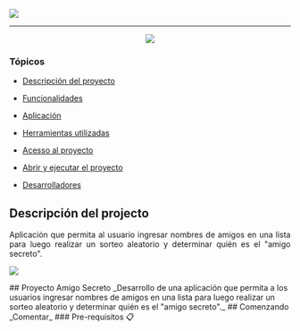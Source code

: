 ![](https://cdn-icons-png.freepik.com/256/12608/12608968.png?ga=GA1.1.1622220315.1738011490&semt=ais_hybrid)
<hr>
<p align="center">
   <img src="http://img.shields.io/static/v1?label=STATUS&message=TERMINADO&color=RED&style=for-the-badge" #vitrinedev/>
</p>

### Tópicos 

- [Descripción del proyecto](#Descripción-del-projecto)

- [Funcionalidades](#funcionalidades)

- [Aplicación](#aplicação)

- [Herramientas utilizadas](#ferramentas-utilizadas)

- [Acesso al proyecto](#acesso-ao-projeto)

- [Abrir y ejecutar el proyecto](#abrir-e-rodar-o-projeto)

- [Desarrolladores](#desenvolvedores)

## Descripción del projecto
<p align="justify">
Aplicación que permita al usuario ingresar nombres de amigos en una lista para luego realizar un sorteo aleatorio y determinar quién es el "amigo secreto".

![](https://img.freepik.com/fotos-premium/colocaron-pegatinas-papel-diferentes-nombres-fondo-plano-madera-elegir-nombre-bebe_495423-87780.jpg?w=740)
</p>
## Proyecto Amigo Secreto
_Desarrollo de una aplicación que permita a los usuarios ingresar nombres de amigos en una lista para luego realizar un sorteo aleatorio y determinar quién es el "amigo secreto"._
## Comenzando
_Comentar_
### Pre-requisitos 📋
